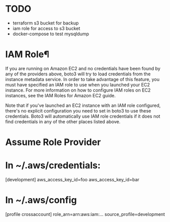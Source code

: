 TODO
====

* terraform s3 bucket for backup
* iam role for access to s3 bucket
* docker-compose to test mysqldump


IAM Role¶
========

If you are running on Amazon EC2 and no credentials have been found by any of the providers above, boto3 will try to load credentials from the instance metadata service. In order to take advantage of this feature, you must have specified an IAM role to use when you launched your EC2 instance. For more information on how to configure IAM roles on EC2 instances, see the IAM Roles for Amazon EC2 guide.

Note that if you've launched an EC2 instance with an IAM role configured, there's no explicit configuration you need to set in boto3 to use these credentials. Boto3 will automatically use IAM role credentials if it does not find credentials in any of the other places listed above.


Assume Role Provider
====================

# In ~/.aws/credentials:
[development]
aws_access_key_id=foo
aws_access_key_id=bar

# In ~/.aws/config
[profile crossaccount]
role_arn=arn:aws:iam:...
source_profile=development

